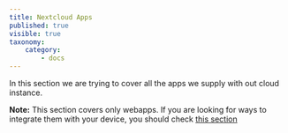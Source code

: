 ```yaml
---
title: Nextcloud Apps
published: true
visible: true
taxonomy:
    category:
        - docs
---
```


In this section we are trying to cover all the apps we supply with out cloud instance.

**Note:**
This section covers only webapps. If you are looking for ways to integrate them with your device, you should check [this section](https://howto.disroot.org/nextcloud/sync-with-your-cloud)
